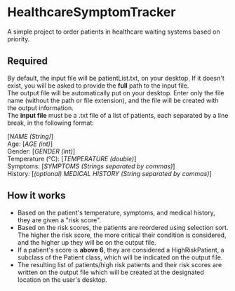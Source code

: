 # HealthcareSymptomTracker
A simple project to order patients in healthcare waiting systems based on priority.

## Required
By default, the input file will be patientList.txt, on your desktop. If it doesn't exist, you will be asked to provide the **full** path to the input file.<br>
The output file will be automatically put on your desktop. Enter only the file name (without the path or file extension), and the file will be created with the output information.<br>
The **input file** must be a .txt file of a list of patients, each separated by a line break, in the following format:

[_NAME (String)_]<br>
Age: [_AGE (int)_]<br>
Gender: [_GENDER (int)_]<br>
Temperature (°C): [_TEMPERATURE (double)_]<br>
Symptoms: [_SYMPTOMS (Strings separated by commas)_]<br>
History: [_(optional) MEDICAL HISTORY (String separated by commas)_]<br>

## How it works
- Based on the patient's temperature, symptoms, and medical history, they are given a "risk score".<br>
- Based on the risk scores, the patients are reordered using selection sort. The higher the risk score, the more critical their condition is considered, and the higher up they will be on the output file.<br>
- If a patient's score is **above 6**, they are considered a HighRiskPatient, a subclass of the Patient class, which will be indicated on the output file.<br>
- The resulting list of patients/high risk patients and their risk scores are written on the output file which will be created at the designated location on the user's desktop.
